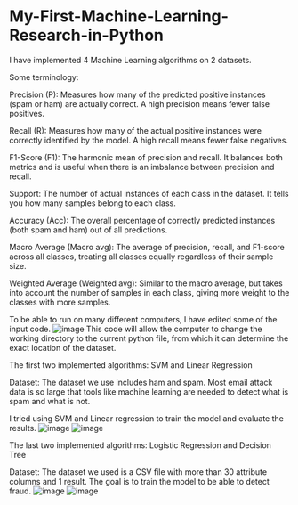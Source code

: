 # My-First-Machine-Learning-Research-in-Python
I have implemented 4 Machine Learning algorithms on 2 datasets.

Some terminology:

  Precision (P): Measures how many of the predicted positive instances (spam or ham) are actually correct. A high precision means fewer false positives.

  Recall (R): Measures how many of the actual positive instances were correctly identified by the model. A high recall means fewer false negatives.

  F1-Score (F1): The harmonic mean of precision and recall. It balances both metrics and is useful when there is an imbalance between precision and recall.

  Support: The number of actual instances of each class in the dataset. It tells you how many samples belong to each class.

  Accuracy (Acc): The overall percentage of correctly predicted instances (both spam and ham) out of all predictions.

  Macro Average (Macro avg): The average of precision, recall, and F1-score across all classes, treating all classes equally regardless of their sample size.

  Weighted Average (Weighted avg): Similar to the macro average, but takes into account the number of samples in each class, giving more weight to the classes with more samples.

To be able to run on many different computers, I have edited some of the input code.
![image](https://github.com/user-attachments/assets/a316b218-f042-42bc-a233-e8a6b9493216)
This code will allow the computer to change the working directory to the current python file, from which it can determine the exact location of the dataset.

The first two implemented algorithms: SVM and Linear Regression

Dataset: The dataset we use includes ham and spam. Most email attack data is so large that tools like machine learning are needed to detect what is spam and what is not. 

I tried using SVM and Linear regression to train the model and evaluate the results.
![image](https://github.com/user-attachments/assets/dbaf973c-2eee-4b2e-a794-e503b1ba0d84)
![image](https://github.com/user-attachments/assets/1b4560d0-f3eb-4e01-8a01-b9904a16691d)


The last two implemented algorithms: Logistic Regression and Decision Tree

Dataset: The dataset we used is a CSV file with more than 30 attribute columns and 1 result. The goal is to train the model to be able to detect fraud.
![image](https://github.com/user-attachments/assets/0bbbbddf-4fe4-4c4a-9b64-32a620c4ad4b)
![image](https://github.com/user-attachments/assets/f77d646e-3195-4884-b08f-5a577504a633)

